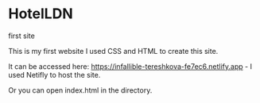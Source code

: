# HotelLDN
first site



This is my first website I used CSS and HTML to create this site. 

It can be accessed here: https://infallible-tereshkova-fe7ec6.netlify.app - I used Netifly to host the site. 

Or you can open index.html in the directory.
